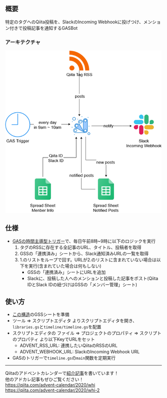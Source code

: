 ## 概要
特定のタグへのQiita投稿を、SlackのIncoming Webhookに投げつけ、メンション付きで投稿記事を通知するGASBot

### アーキテクチャ
![アーキテクチャ](timeline/architecture.drawio.png)


## 仕様
- [GASの時間主導型トリガー](https://note.com/tamo_3/n/n6a5453454259)で、毎日午前8時~9時に以下のロジックを実行
  1. タグのRSSに存在する全記事のURL、タイトル、投稿者を取得
  1. GSSの「連携済み」シートから、Slack通知済みURLの一覧を取得
  1. 1.のリストをループで回す。URLが2.のリストに含まれていない場合は以下を実行(含まれていた場合は何もしない)
      - GSSの「連携済み」シートにURLを追加
      - Slackに、投稿した人へのメンションと投稿した記事をポスト(Qiita IDとSlack IDの紐づけはGSSの「メンバー管理」シート)


## 使い方
* [この構造](https://docs.google.com/spreadsheets/d/1r5vnaJSjul0SBAP8N8-4NVqlt9S3UO1ifwQuJRwHgVo/edit?usp=sharing)のGSSシートを準備
* ツール => スクリプトエディタ よりスクリプトエディタを開き、`libraries.gs`と`timeline/timeline.gs`を配置
* スクリプトエディタの ファイル => プロジェクトのプロパティ => スクリプトのプロパティ より以下KeyでURLをセット
    - ADVENT_RSS_URL: 連携したいQiitaのRSSのURL
    - ADVENT_WEBHOOK_URL: SlackのIncoming Webhook URL
* GASのトリガーで`timeline.gs`の`main`関数を定期実行

---

Qiitaのアドベントカレンダーで[紹介記事](https://qiita.com/cold-wisteria/items/640d50edeffea05dae86)を書いています！  
他のアドカレ記事もぜひご覧ください！  
https://qiita.com/advent-calendar/2020/whi  
https://qiita.com/advent-calendar/2020/whi-2  